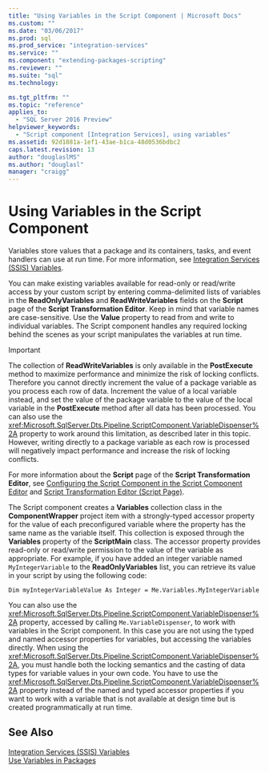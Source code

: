 ```yaml
---
title: "Using Variables in the Script Component | Microsoft Docs"
ms.custom: ""
ms.date: "03/06/2017"
ms.prod: sql
ms.prod_service: "integration-services"
ms.service: ""
ms.component: "extending-packages-scripting"
ms.reviewer: ""
ms.suite: "sql"
ms.technology: 

ms.tgt_pltfrm: ""
ms.topic: "reference"
applies_to: 
  - "SQL Server 2016 Preview"
helpviewer_keywords: 
  - "Script component [Integration Services], using variables"
ms.assetid: 92d1881a-1ef1-43ae-b1ca-48d0536bdbc2
caps.latest.revision: 13
author: "douglaslMS"
ms.author: "douglasl"
manager: "craigg"
---
```

# Using Variables in the Script Component
  Variables store values that a package and its containers, tasks, and event handlers can use at run time. For more information, see [Integration Services &#40;SSIS&#41; Variables](../../../integration-services/integration-services-ssis-variables.md).  
  
 You can make existing variables available for read-only or read/write access by your custom script by entering comma-delimited lists of variables in the **ReadOnlyVariables** and **ReadWriteVariables** fields on the **Script** page of the **Script Transformation Editor**. Keep in mind that variable names are case-sensitive. Use the **Value** property to read from and write to individual variables. The Script component handles any required locking behind the scenes as your script manipulates the variables at run time.  
  
> [!IMPORTANT]  
>  The collection of **ReadWriteVariables** is only available in the **PostExecute** method to maximize performance and minimize the risk of locking conflicts. Therefore you cannot directly increment the value of a package variable as you process each row of data. Increment the value of a local variable instead, and set the value of the package variable to the value of the local variable in the **PostExecute** method after all data has been processed. You can also use the <xref:Microsoft.SqlServer.Dts.Pipeline.ScriptComponent.VariableDispenser%2A> property to work around this limitation, as described later in this topic. However, writing directly to a package variable as each row is processed will negatively impact performance and increase the risk of locking conflicts.  
  
 For more information about the **Script** page of the **Script Transformation Editor**, see [Configuring the Script Component in the Script Component Editor](../../../integration-services/extending-packages-scripting/data-flow-script-component/configuring-the-script-component-in-the-script-component-editor.md) and [Script Transformation Editor &#40;Script Page&#41;](../../../integration-services/data-flow/transformations/script-transformation-editor-script-page.md).  
  
 The Script component creates a **Variables** collection class in the **ComponentWrapper** project item with a strongly-typed accessor property for the value of each preconfigured variable where the property has the same name as the variable itself. This collection is exposed through the **Variables** property of the **ScriptMain** class. The accessor property provides read-only or read/write permission to the value of the variable as appropriate. For example, if you have added an integer variable named `MyIntegerVariable` to the **ReadOnlyVariables** list, you can retrieve its value in your script by using the following code:  
  
 `Dim myIntegerVariableValue As Integer = Me.Variables.MyIntegerVariable`  
  
 You can also use the <xref:Microsoft.SqlServer.Dts.Pipeline.ScriptComponent.VariableDispenser%2A> property, accessed by calling `Me.VariableDispenser`, to work with variables in the Script component. In this case you are not using the typed and named accessor properties for variables, but accessing the variables directly. When using the <xref:Microsoft.SqlServer.Dts.Pipeline.ScriptComponent.VariableDispenser%2A>, you must handle both the locking semantics and the casting of data types for variable values in your own code. You have to use the <xref:Microsoft.SqlServer.Dts.Pipeline.ScriptComponent.VariableDispenser%2A> property instead of the named and typed accessor properties if you want to work with a variable that is not available at design time but is created programmatically at run time.  
  
## See Also  
 [Integration Services &#40;SSIS&#41; Variables](../../../integration-services/integration-services-ssis-variables.md)   
 [Use Variables in Packages](http://msdn.microsoft.com/library/7742e92d-46c5-4cc4-b9a3-45b688ddb787)  
  
  
